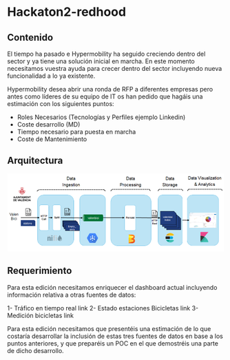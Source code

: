 # Hackaton2-redhood

## Contenido

El tiempo ha pasado e Hypermobility ha seguido creciendo dentro del sector y ya tiene una solución inicial en marcha. En este momento necesitamos vuestra ayuda para crecer dentro del sector incluyendo nueva funcionalidad a lo ya existente.

Hypermobility desea abrir una ronda de RFP a diferentes empresas pero antes como líderes de su equipo de IT os han pedido que hagáis una estimación con los siguientes puntos:

- Roles Necesarios (Tecnologías y Perfiles ejemplo Linkedin)
- Coste desarrollo (MD)
- Tiempo necesario para puesta en marcha
- Coste de Mantenimiento


## Arquitectura
![myimage-alt-tag](https://github.com/davidferrerc/hackaton2-redhood/blob/master/img/Imagen1.png)

## Requerimiento
Para esta edición necesitamos enriquecer el dashboard actual incluyendo información relativa a otras fuentes de datos:

1- Tráfico en tiempo real link
2- Estado estaciones Bicicletas link
3- Medición bicicletas link

Para esta edición necesitamos que presentéis una estimación de lo que costaría desarrollar la inclusión de estas tres fuentes de datos en base a los puntos anteriores, y que preparéis un POC en el que demostréis una parte de dicho desarrollo.
